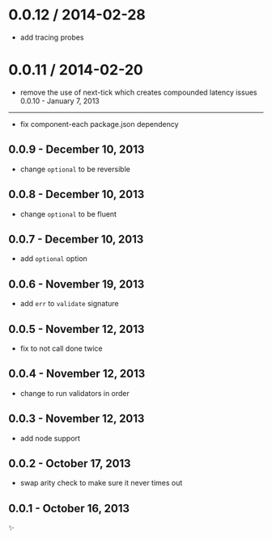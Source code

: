 
0.0.12 / 2014-02-28
==================

 * add tracing probes

0.0.11 / 2014-02-20
==================

 * remove the use of next-tick which creates compounded latency issues
0.0.10 - January 7, 2013
------------------------
* fix component-each package.json dependency

0.0.9 - December 10, 2013
-------------------------
* change `optional` to be reversible

0.0.8 - December 10, 2013
-------------------------
* change `optional` to be fluent

0.0.7 - December 10, 2013
-------------------------
* add `optional` option

0.0.6 - November 19, 2013
-------------------------
* add `err` to `validate` signature

0.0.5 - November 12, 2013
-------------------------
* fix to not call done twice

0.0.4 - November 12, 2013
-------------------------
* change to run validators in order

0.0.3 - November 12, 2013
-------------------------
* add node support

0.0.2 - October 17, 2013
------------------------
* swap arity check to make sure it never times out

0.0.1 - October 16, 2013
------------------------
:sparkles:
